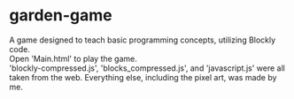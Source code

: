 # garden-game
A game designed to teach basic programming concepts, utilizing Blockly code.<br/>
Open 'Main.html' to play the game.<br/>
'blockly-compressed.js', 'blocks_compressed.js', and 'javascript.js' were all taken from the web.  Everything else, including the pixel art, was made by me.
